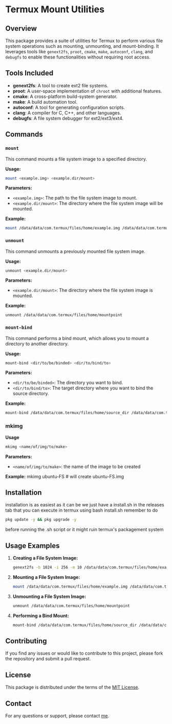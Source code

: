 # Termux Mount Utilities

## Overview

This package provides a suite of utilities for Termux to perform various file system operations such as mounting, unmounting, and mount-binding. It leverages tools like `genext2fs`, `proot`, `cmake`, `make`, `autoconf`, `clang`, and `debugfs` to enable these functionalities without requiring root access.

## Tools Included

- **genext2fs**: A tool to create ext2 file systems.
- **proot**: A user-space implementation of `chroot` with additional features.
- **cmake**: A cross-platform build-system generator.
- **make**: A build automation tool.
- **autoconf**: A tool for generating configuration scripts.
- **clang**: A compiler for C, C++, and other languages.
- **debugfs**: A file system debugger for ext2/ext3/ext4.

## Commands

### `mount`

This command mounts a file system image to a specified directory.

**Usage:**

```sh
mount <example.img> <example.dir/mount>
```

**Parameters:**

- `<example.img>`: The path to the file system image to mount.
- `<example.dir/mount>`: The directory where the file system image will be mounted.

**Example:**

```sh
mount /data/data/com.termux/files/home/example.img /data/data/com.termux/files/home/mountpoint
```

### `unmount`

This command unmounts a previously mounted file system image.

**Usage:**

```sh
unmount <example.dir/mount>
```

**Parameters:**

- `<example.dir/mount>`: The directory where the file system image is mounted.

**Example:**

```sh
unmount /data/data/com.termux/files/home/mountpoint
```

### `mount-bind`

This command performs a bind mount, which allows you to mount a directory to another directory.

**Usage:**

```sh
mount-bind <dir/to/be/binded> <dir/to/bind/to>
```

**Parameters:**

- `<dir/to/be/binded>`: The directory you want to bind.
- `<dir/to/bind/to>`: The target directory where you want to bind the source directory.

**Example:**

```sh
mount-bind /data/data/com.termux/files/home/source_dir /data/data/com.termux/files/home/target_dir
```

### mkimg
**Usage**
```sh
mkimg <name/of/img/to/make>
```

**Parameters:**
- `<name/of/img/to/make>`: the name of the image to be created

**Example:**
mkimg ubuntu-FS # will create ubuntu-FS.img
## Installation
installation is as easiest as it can be we just have a install.sh in the releases tab that you can execute in termux using bash install.sh
remember to do 
```bash
pkg update -y && pkg upgrade -y
```
before running the .sh script or it might ruin termux's packagement system
## Usage Examples

1. **Creating a File System Image:**

    ```sh
    genext2fs -b 1024 -i 256 -m 10 /data/data/com.termux/files/home/example.img
    ```

2. **Mounting a File System Image:**

    ```sh
    mount /data/data/com.termux/files/home/example.img /data/data/com.termux/files/home/mountpoint
    ```

3. **Unmounting a File System Image:**

    ```sh
    unmount /data/data/com.termux/files/home/mountpoint
    ```

4. **Performing a Bind Mount:**

    ```sh
    mount-bind /data/data/com.termux/files/home/source_dir /data/data/com.termux/files/home/target_dir
    ```


## Contributing

If you find any issues or would like to contribute to this project, please fork the repository and submit a pull request.

## License

This package is distributed under the terms of the [MIT License](LICENSE).

## Contact

For any questions or support, please contact [me](mailto:momoszippy@gmail.com).
